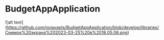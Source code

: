 # BudgetAppApplication
![alt text] (https://github.com/nojavapls/BudgetAppApplication/blob/develop/libraries/Снимок%20экрана%202023-03-25%20в%2018.05.06.png)
